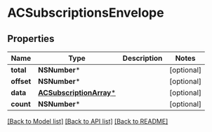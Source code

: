 # ACSubscriptionsEnvelope

## Properties
Name | Type | Description | Notes
------------ | ------------- | ------------- | -------------
**total** | **NSNumber*** |  | [optional] 
**offset** | **NSNumber*** |  | [optional] 
**data** | [**ACSubscriptionArray***](ACSubscriptionArray.md) |  | [optional] 
**count** | **NSNumber*** |  | [optional] 

[[Back to Model list]](../README.md#documentation-for-models) [[Back to API list]](../README.md#documentation-for-api-endpoints) [[Back to README]](../README.md)


